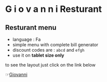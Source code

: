 # G i o v a n n i Resturant


## Resturant menu
* language : Fa
* simple menu with complete bill generator
* discount codes are : ```abcd``` and ```efgh```
* use it on <strong>tablet size only</strong>

to see the layout just click on the link below


☞[Giovanni](https://rouzbeh-hatamy.github.io/resturant-bill-generator/)
